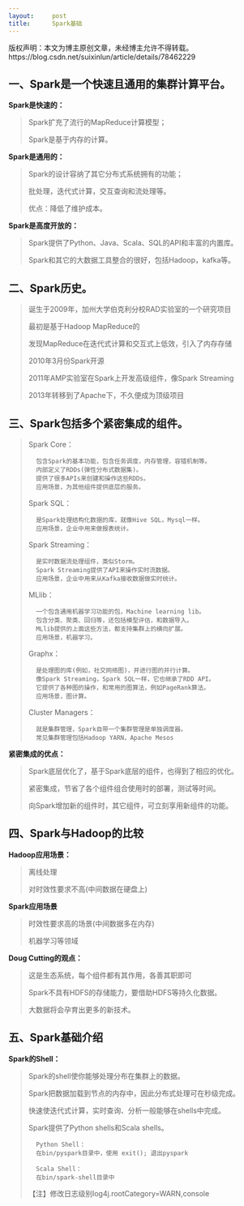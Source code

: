 ```yaml
---
layout:     post
title:      Spark基础
---
```

<div id="article_content" class="article_content clearfix csdn-tracking-statistics" data-pid="blog" data-mod="popu_307" data-dsm="post">
								<div class="article-copyright">
					版权声明：本文为博主原创文章，未经博主允许不得转载。					https://blog.csdn.net/suixinlun/article/details/78462229				</div>
								            <div id="content_views" class="markdown_views prism-atom-one-dark">
							<!-- flowchart 箭头图标 勿删 -->
							<svg xmlns="http://www.w3.org/2000/svg" style="display: none;"><path stroke-linecap="round" d="M5,0 0,2.5 5,5z" id="raphael-marker-block" style="-webkit-tap-highlight-color: rgba(0, 0, 0, 0);"></path></svg>
							<h2 id="一spark是一个快速且通用的集群计算平台"><strong>一、Spark是一个快速且通用的集群计算平台。</strong></h2>

<p><strong>Spark是快速的：</strong></p>

<blockquote>
  <p>Spark扩充了流行的MapReduce计算模型；</p>
  
  <p>Spark是基于内存的计算。</p>
</blockquote>

<p><strong>Spark是通用的：</strong></p>

<blockquote>
  <p>Spark的设计容纳了其它分布式系统拥有的功能；</p>
  
  <p>批处理，迭代式计算，交互查询和流处理等。</p>
  
  <p>优点：降低了维护成本。</p>
</blockquote>

<p><strong>Spark是高度开放的：</strong></p>

<blockquote>
  <p>Spark提供了Python、Java、Scala、SQL的API和丰富的内置库。</p>
  
  <p>Spark和其它的大数据工具整合的很好，包括Hadoop，kafka等。</p>
</blockquote>



<h2 id="二spark历史"><strong>二、Spark历史。</strong></h2>

<blockquote>
  <p>诞生于2009年，加州大学伯克利分校RAD实验室的一个研究项目</p>
  
  <p>最初是基于Hadoop MapReduce的</p>
  
  <p>发现MapReduce在迭代式计算和交互式上低效，引入了内存存储</p>
  
  <p>2010年3月份Spark开源</p>
  
  <p>2011年AMP实验室在Spark上开发高级组件，像Spark Streaming</p>
  
  <p>2013年转移到了Apache下，不久便成为顶级项目</p>
</blockquote>



<h2 id="三spark包括多个紧密集成的组件"><strong>三、Spark包括多个紧密集成的组件。</strong></h2>

<blockquote>
  <p>Spark Core：</p>

<pre><code>  包含Spark的基本功能，包含任务调度，内存管理，容错机制等。
  内部定义了RDDs(弹性分布式数据集)。
  提供了很多APIs来创建和操作这些RDDs。
  应用场景，为其他组件提供底层的服务。
</code></pre>
  
  <p>Spark SQL：</p>

<pre><code>  是Spark处理结构化数据的库，就像Hive SQL，Mysql一样。
  应用场景，企业中用来做报表统计。
</code></pre>
  
  <p>Spark Streaming：</p>

<pre><code>  是实时数据流处理组件，类似Storm。
  Spark Streaming提供了API来操作实时流数据。
  应用场景，企业中用来从Kafka接收数据做实时统计。
</code></pre>
  
  <p>MLlib：</p>

<pre><code>  一个包含通用机器学习功能的包，Machine learning lib。
  包含分类、聚类、回归等，还包括模型评估，和数据导入。
  MLlib提供的上面这些方法，都支持集群上的横向扩展。
  应用场景，机器学习。
</code></pre>
  
  <p>Graphx：</p>

<pre><code>  是处理图的库(例如，社交网络图)，并进行图的并行计算。
  像Spark Streaming，Spark SQL一样，它也继承了RDD API。
  它提供了各种图的操作，和常用的图算法，例如PageRank算法。
  应用场景，图计算。
</code></pre>
  
  <p>Cluster Managers：</p>

<pre><code>  就是集群管理，Spark自带一个集群管理是单独调度器。
  常见集群管理包括Hadoop YARN，Apache Mesos
</code></pre>
</blockquote>

<p><strong>紧密集成的优点：</strong></p>

<blockquote>
  <p>Spark底层优化了，基于Spark底层的组件，也得到了相应的优化。</p>
  
  <p>紧密集成，节省了各个组件组合使用时的部署，测试等时间。</p>
  
  <p>向Spark增加新的组件时，其它组件，可立刻享用新组件的功能。</p>
</blockquote>



<h2 id="四spark与hadoop的比较"><strong>四、Spark与Hadoop的比较</strong></h2>

<p><strong>Hadoop应用场景：</strong></p>

<blockquote>
  <p>离线处理</p>
  
  <p>对时效性要求不高(中间数据在硬盘上)</p>
</blockquote>

<p><strong>Spark应用场景</strong></p>

<blockquote>
  <p>时效性要求高的场景(中间数据多在内存)</p>
  
  <p>机器学习等领域</p>
</blockquote>

<p><strong>Doug Cutting的观点：</strong></p>

<blockquote>
  <p>这是生态系统，每个组件都有其作用，各善其职即可</p>
  
  <p>Spark不具有HDFS的存储能力，要借助HDFS等持久化数据。</p>
  
  <p>大数据将会孕育出更多的新技术。</p>
</blockquote>



<h2 id="五spark基础介绍"><strong>五、Spark基础介绍</strong></h2>

<p><strong>Spark的Shell：</strong></p>

<blockquote>
  <p>Spark的shell使你能够处理分布在集群上的数据。</p>
  
  <p>Spark把数据加载到节点的内存中，因此分布式处理可在秒级完成。</p>
  
  <p>快速使迭代式计算，实时查询、分析一般能够在shells中完成。</p>
  
  <p>Spark提供了Python shells和Scala shells。</p>

<pre><code>  Python Shell：
  在bin/pyspark目录中，使用 exit(); 退出pyspark

  Scala Shell：
  在bin/spark-shell目录中
</code></pre>
  
  <p>【注】修改日志级别log4j.rootCategory=WARN,console</p>
</blockquote>            </div>
						<link href="https://csdnimg.cn/release/phoenix/mdeditor/markdown_views-9e5741c4b9.css" rel="stylesheet">
                </div>